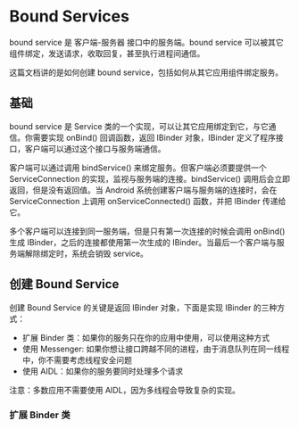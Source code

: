 # Bound Services
bound service 是 客户端-服务器 接口中的服务端。bound service 可以被其它组件绑定，发送请求，收取回复，甚至执行进程间通信。

这篇文档讲的是如何创建 bound service，包括如何从其它应用组件绑定服务。

## 基础
bound service 是 Service 类的一个实现，可以让其它应用绑定到它，与它通信。你需要实现 onBind() 回调函数，返回 IBinder 对象，IBinder 定义了程序接口，客户端可以通过这个接口与服务端通信。

客户端可以通过调用 bindService() 来绑定服务。但客户端必须要提供一个 ServiceConnection 的实现，监视与服务端的连接。bindService()
调用后会立即返回，但是没有返回值。当 Android 系统创建客户端与服务端的连接时，会在 ServiceConnection 上调用 onServiceConnected() 函数，并把 IBinder 传递给它。

多个客户端可以连接到同一服务端，但是只有第一次连接的时候会调用 onBind() 生成 IBinder，之后的连接都使用第一次生成的 IBinder。当最后一个客户端与服务端解除绑定时，系统会销毁 service。

## 创建 Bound Service
创建 Bound Service 的关键是返回 IBinder 对象，下面是实现 IBinder 的三种方式：

* 扩展 Binder 类：如果你的服务只在你的应用中使用，可以使用这种方式
* 使用 Messenger: 如果你想让接口跨越不同的进程，由于消息队列在同一线程中，你不需要考虑线程安全问题
* 使用 AIDL：如果你的服务要同时处理多个请求

注意：多数应用不需要使用 AIDL，因为多线程会导致复杂的实现。

### 扩展 Binder 类
